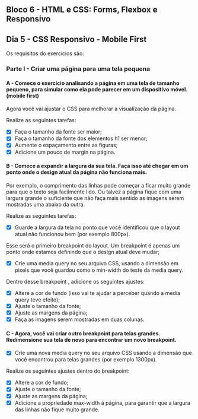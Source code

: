 ## Bloco 6 - HTML e CSS: Forms, Flexbox e Responsivo
## Dia 5 - CSS Responsivo - Mobile First

Os requisitos do exercícios são:

### Parte I - Criar uma página para uma tela pequena

#### A - Comece o exercício analisando a página em uma tela de tamanho pequeno, para simular como ela pode parecer em um dispositivo móvel. (mobile first)

Agora você vai ajustar o CSS para melhorar a visualização da página.

Realize as seguintes tarefas:
- [x] Faça o tamanho da fonte ser maior;
- [x] Faça o tamanho da fonte dos elementos h1 ser menor;
- [x] Aumente o espaçamento entre as figuras;
- [x] Adicione um pouco de margin na página.

#### B - Comece a expandir a largura da sua tela. Faça isso até chegar em um ponto onde o design atual da página não funciona mais.

Por exemplo, o comprimento das linhas pode começar a ficar muito grande para que o texto seja facilmente lido. Ou talvez a página fique com uma largura grande o suficiente que não faça mais sentido as imagens serem mostradas uma abaixo da outra.

Realize as seguintes tarefas:
- [x] Guarde a largura da tela no ponto que você identificou que o layout atual não funcionou bem (por exemplo 800px).

Esse será o primeiro breakpoint do layout. Um breakpoint é apenas um ponto onde estamos definindo que o design atual deve mudar;

- [x] Crie uma media query no seu arquivo CSS, usando a dimensão em pixels que você guardou como o min-width do teste da media query.

Dentro desse breakpoint , adicione os seguintes ajustes:
- [x] Altere a cor de fundo (isso vai te ajudar a perceber quando a media query teve efeito);
- [x] Ajuste o tamanho da fonte;
- [x] Ajuste as margens da página;
- [x] Faça as imagens serem mostradas em duas colunas.

#### C - Agora, você vai criar outro breakpoint para telas grandes. Redimensione sua tela de novo para encontrar um novo breakpoint.

- [x] Crie uma nova media query no seu arquivo CSS usando a dimensão que você encontrou para telas grandes (por exemplo 1300px).

Realize os seguintes ajustes dentro do breakpoint:
- [x] Altere a cor de fundo;
- [x] Ajuste o tamanho da fonte;
- [x] Ajuste as margens da página;
- [x] Adicione a propriedade max-width à página, para garantir que a largura das linhas não fique muito grande.